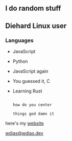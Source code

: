## I do random stuff

## Diehard Linux user

### Languages
- JavaScript
- Python
- JavaScript again
- You guessed it, C
- Learning Rust


                                                                        how do you center
                                                                          things god damn it

here's my [website](https://wdias.dev/)

wdias@wdias.dev
